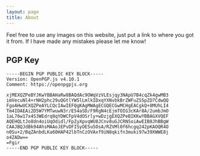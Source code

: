 ```yaml
---
layout: page
title: About
---
```


Feel free to use any images on this website, just put a link to where you got it from. If I have made any mistakes please let me know!

## PGP Key
```
-----BEGIN PGP PUBLIC KEY BLOCK-----
Version: OpenPGP.js v4.10.1
Comment: https://openpgpjs.org

xjMEXQZPeBYJKwYBBAHaRw8BAQdAc9OWqVzVLEsjqy3NApU7B4cqZk4gwMB3
imVecuNl4+rNH2phc29uQGtlYW5lLmlkIDxqYXNvbkBrZWFuZS5pZD7CdwQQ
FgoAHwUCXQZPeAYLCQcIAwIEFQgKAgMWAgECGQECGwMCHgEACgkQ+8MUhLI4
Tm4IDAEAi2D5W7YMTwuwN3r/E54aSD/F9RgN4cEjmTOIG3cKAr8A/2umbJmO
1aL76w17x4S3WEdrq8qYDWCFpV4dOSrly+wDzjgEXQZPeBIKKwYBBAGXVQEF
AQEHQLtJo8dn4oiUqOdidl/FpZyXpvqWU8JCnv8uGJCRNSoiAwEIB8JhBBgW
CAAJBQJdBk94AhsMAAoJEPvDFISyOE5u5OsA/RZVMl0f6hcgq242pKAOQR4O
n0Su+2/BqZAnbdLKa60HAP42lbTnCzOVAxf9iN8qkifn3muki97w39XWWE8j
o4ZADw==
=Fgir
-----END PGP PUBLIC KEY BLOCK-----
```
